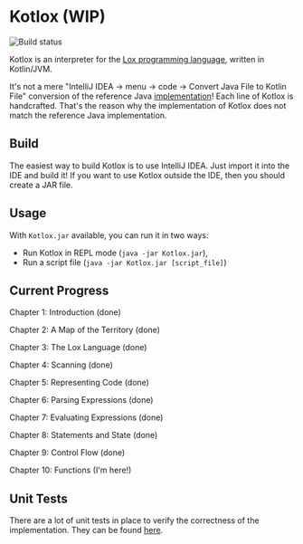 Kotlox (WIP)
=======
![Build status](https://github.com/masoodfallahpoor/Kotlox/actions/workflows/build.yml/badge.svg?branch=master)

Kotlox is an interpreter for the [Lox programming language](https://craftinginterpreters.com/the-lox-language.html),
written in Kotlin/JVM.

It's not a mere "IntelliJ IDEA -> menu -> code -> Convert Java File to Kotlin File" conversion of the reference
Java [implementation](https://github.com/munificent/craftinginterpreters/tree/master/java/com/craftinginterpreters/lox)!
Each line of Kotlox is handcrafted. That's the reason why the implementation of Kotlox does not match the reference Java
implementation.

Build
-
The easiest way to build Kotlox is to use IntelliJ IDEA. Just import it into the IDE and build it! If you want to use
Kotlox outside the IDE, then you should create a JAR file.

Usage
-
With `Kotlox.jar` available, you can run it in two ways:

- Run Kotlox in REPL mode (`java -jar Kotlox.jar`),
- Run a script file (`java -jar Kotlox.jar [script_file]`)

Current Progress
-

Chapter 1: Introduction (done)

Chapter 2: A Map of the Territory (done)

Chapter 3: The Lox Language (done)

Chapter 4: Scanning (done)

Chapter 5: Representing Code (done)

Chapter 6: Parsing Expressions (done)

Chapter 7: Evaluating Expressions (done)

Chapter 8: Statements and State (done)

Chapter 9: Control Flow (done)

Chapter 10: Functions (I'm here!)

Unit Tests
-

There are a lot of unit tests in place to verify the correctness of the implementation. They can be found
[here](https://github.com/MasoodFallahpoor/Kotlox/tree/master/src/test/java/ir/fallahpoor/kotlox/interpreter).




